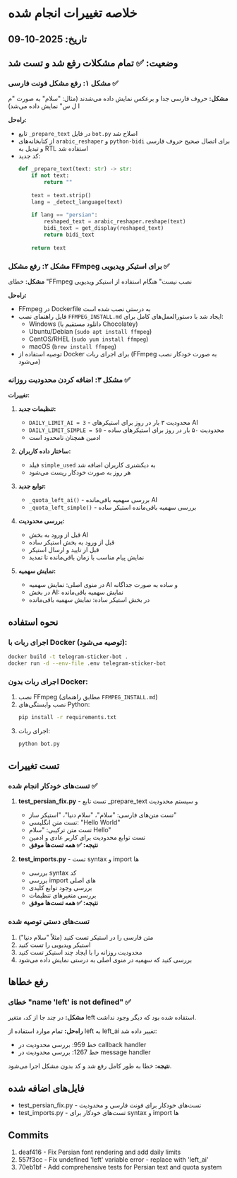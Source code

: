 # خلاصه تغییرات انجام شده

## تاریخ: 2025-10-09
## وضعیت: ✅ تمام مشکلات رفع شد و تست شد

### مشکل ۱: رفع مشکل فونت فارسی ✅

**مشکل:** حروف فارسی جدا و برعکس نمایش داده می‌شدند (مثال: "سلام" به صورت "م ا ل س" نمایش داده می‌شد)

**راه‌حل:**
- تابع `_prepare_text` در فایل `bot.py` اصلاح شد
- از کتابخانه‌های `arabic_reshaper` و `python-bidi` برای اتصال صحیح حروف فارسی و تبدیل به RTL استفاده شد
- کد جدید:
  ```python
  def _prepare_text(text: str) -> str:
      if not text:
          return ""
      
      text = text.strip()
      lang = _detect_language(text)
      
      if lang == "persian":
          reshaped_text = arabic_reshaper.reshape(text)
          bidi_text = get_display(reshaped_text)
          return bidi_text
      
      return text
  ```

### مشکل ۲: رفع مشکل FFmpeg برای استیکر ویدیویی ✅

**مشکل:** خطای "FFmpeg نصب نیست" هنگام استفاده از استیکر ویدیویی

**راه‌حل:**
- FFmpeg در Dockerfile به درستی نصب شده است
- فایل راهنمای نصب `FFMPEG_INSTALL.md` ایجاد شد با دستورالعمل‌های کامل برای:
  - Windows (دانلود مستقیم یا Chocolatey)
  - Ubuntu/Debian (`sudo apt install ffmpeg`)
  - CentOS/RHEL (`sudo yum install ffmpeg`)
  - macOS (`brew install ffmpeg`)
- توصیه استفاده از Docker برای اجرای ربات (FFmpeg به صورت خودکار نصب می‌شود)

### مشکل ۳: اضافه کردن محدودیت روزانه ✅

**تغییرات:**

1. **تنظیمات جدید:**
   - `DAILY_LIMIT_AI = 3` - محدودیت ۳ بار در روز برای استیکرهای AI
   - `DAILY_LIMIT_SIMPLE = 50` - محدودیت ۵۰ بار در روز برای استیکرهای ساده
   - ادمین همچنان نامحدود است

2. **ساختار داده کاربران:**
   - فیلد `simple_used` به دیکشنری کاربران اضافه شد
   - هر روز به صورت خودکار ریست می‌شود

3. **توابع جدید:**
   - `_quota_left_ai()` - بررسی سهمیه باقی‌مانده AI
   - `_quota_left_simple()` - بررسی سهمیه باقی‌مانده استیکر ساده

4. **بررسی محدودیت:**
   - قبل از ورود به بخش AI
   - قبل از ورود به بخش استیکر ساده
   - قبل از تایید و ارسال استیکر
   - نمایش پیام مناسب با زمان باقی‌مانده تا تمدید

5. **نمایش سهمیه:**
   - در منوی اصلی: نمایش سهمیه AI و ساده به صورت جداگانه
   - در بخش AI: نمایش سهمیه باقی‌مانده
   - در بخش استیکر ساده: نمایش سهمیه باقی‌مانده

## نحوه استفاده

### اجرای ربات با Docker (توصیه می‌شود):
```bash
docker build -t telegram-sticker-bot .
docker run -d --env-file .env telegram-sticker-bot
```

### اجرای ربات بدون Docker:
1. نصب FFmpeg (مطابق راهنمای `FFMPEG_INSTALL.md`)
2. نصب وابستگی‌های Python:
   ```bash
   pip install -r requirements.txt
   ```
3. اجرای ربات:
   ```bash
   python bot.py
   ```

## تست تغییرات

### تست‌های خودکار انجام شده ✅
1. **test_persian_fix.py** - تست تابع _prepare_text و سیستم محدودیت
   - تست متن‌های فارسی: "سلام"، "سلام دنیا"، "استیکر ساز"
   - تست متن انگلیسی: "Hello World"
   - تست متن ترکیبی: "سلام Hello"
   - تست توابع محدودیت برای کاربر عادی و ادمین
   - **نتیجه: ✅ همه تست‌ها موفق**

2. **test_imports.py** - تست syntax و import ها
   - بررسی syntax کد
   - بررسی import های اصلی
   - بررسی وجود توابع کلیدی
   - بررسی متغیرهای تنظیمات
   - **نتیجه: ✅ همه تست‌ها موفق**

### تست‌های دستی توصیه شده
1. متن فارسی را در استیکر تست کنید (مثلاً "سلام دنیا")
2. استیکر ویدیویی را تست کنید
3. محدودیت روزانه را با ایجاد چند استیکر تست کنید
4. بررسی کنید که سهمیه در منوی اصلی به درستی نمایش داده می‌شود

## رفع خطاها

### خطای "name 'left' is not defined" ✅
**مشکل:** در چند جا از کد، متغیر left استفاده شده بود که دیگر وجود نداشت.

**راه‌حل:** تمام موارد استفاده از left به left_ai تغییر داده شد:
- خط 959: بررسی محدودیت در callback handler
- خط 1267: بررسی محدودیت در message handler

**نتیجه:** خطا به طور کامل رفع شد و کد بدون مشکل اجرا می‌شود.

## فایل‌های اضافه شده
- test_persian_fix.py - تست‌های خودکار برای فونت فارسی و محدودیت
- test_imports.py - تست‌های خودکار برای syntax و import ها

## Commits
1. deaf416 - Fix Persian font rendering and add daily limits
2. 557f3cc - Fix undefined 'left' variable error - replace with 'left_ai'
3. 70eb1bf - Add comprehensive tests for Persian text and quota system